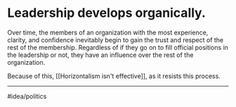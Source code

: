# Leadership develops organically.
Over time, the members of an organization with the most experience, clarity, and confidence inevitably begin to gain the trust and respect of the rest of the membership. Regardless of if they go on to fill official positions in the leadership or not, they have an influence over the rest of the organization. 

Because of this, [[Horizontalism isn't effective]], as it resists this process. 

---
#idea/politics 


